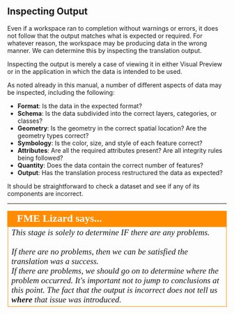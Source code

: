 ## Inspecting Output ##
Even if a workspace ran to completion without warnings or errors, it does not follow that the output matches what is expected or required. For whatever reason, the workspace may be producing data in the wrong manner. We can determine this by inspecting the translation output.

Inspecting the output is merely a case of viewing it in either Visual Preview or in the application in which the data is intended to be used.

As noted already in this manual, a number of different aspects of data may be inspected, including the following:

- **Format**: Is the data in the expected format?
- **Schema**: Is the data subdivided into the correct layers, categories, or classes?
- **Geometry**: Is the geometry in the correct spatial location? Are the geometry types correct?
- **Symbology**: Is the color, size, and style of each feature correct?
- **Attributes**: Are all the required attributes present? Are all integrity rules being followed?
- **Quantity**: Does the data contain the correct number of features?
- **Output**: Has the translation process restructured the data as expected?

It should be straightforward to check a dataset and see if any of its components are incorrect.

---

<!--Person X Says Section-->

<table style="border-spacing: 0px">
<tr>
<td style="vertical-align:middle;background-color:darkorange;border: 2px solid darkorange">
<i class="fa fa-quote-left fa-lg fa-pull-left fa-fw" style="color:white;padding-right: 12px;vertical-align:text-top"></i>
<span style="color:white;font-size:x-large;font-weight: bold;font-family:serif">FME Lizard says...</span>
</td>
</tr>

<tr>
<td style="border: 1px solid darkorange">
<span style="font-family:serif; font-style:italic; font-size:larger">
This stage is solely to determine IF there are any problems.
<br><br>If there are no problems, then we can be satisfied the translation was a success.
<br>If there are problems, we should go on to determine where the problem occurred. It's important not to jump to conclusions at this point. The fact that the output is incorrect does not tell us <strong>where</strong> that issue was introduced.
</span>
</td>
</tr>
</table>
